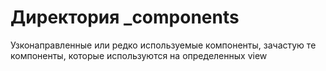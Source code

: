 # Директория \_components

Узконаправленные или редко используемые компоненты, зачастую те компоненты, которые используются на определенных view
